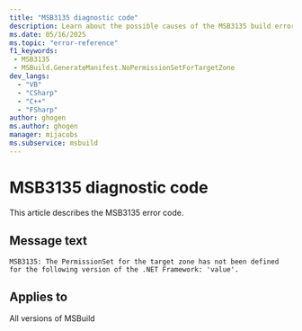 ```yaml
---
title: "MSB3135 diagnostic code"
description: Learn about the possible causes of the MSB3135 build error, and get troubleshooting tips.
ms.date: 05/16/2025
ms.topic: "error-reference"
f1_keywords:
 - MSB3135
 - MSBuild.GenerateManifest.NoPermissionSetForTargetZone
dev_langs:
  - "VB"
  - "CSharp"
  - "C++"
  - "FSharp"
author: ghogen
ms.author: ghogen
manager: mijacobs
ms.subservice: msbuild
---
```


# MSB3135 diagnostic code

<!-- :::ErrorDefinitionDescription::: -->
<!-- :::editable-content name="introDescription"::: -->
This article describes the MSB3135 error code.
<!-- :::editable-content-end::: -->

## Message text

<!-- :::editable-content name="messageText"::: -->
`MSB3135: The PermissionSet for the target zone has not been defined for the following version of the .NET Framework: 'value'.`
<!-- :::editable-content-end::: -->
<!-- MSB3135: The PermissionSet for the target zone has not been defined for the following version of the .NET Framework: {0}. -->

<!-- :::editable-content name="postOutputDescription"::: -->
<!--
{StrBegin="MSB3135: "}
-->
<!-- :::editable-content-end::: -->
<!-- :::ErrorDefinitionDescription-end::: -->

## Applies to

All versions of MSBuild
